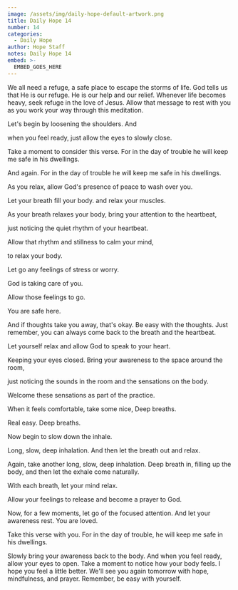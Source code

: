 ```yaml
---
image: /assets/img/daily-hope-default-artwork.png
title: Daily Hope 14
number: 14
categories:
  - Daily Hope
author: Hope Staff
notes: Daily Hope 14
embed: >-
  EMBED_GOES_HERE
---
```

We all need a refuge, a safe place to escape the storms of life. God tells us that He is our refuge. He is our help and our relief. Whenever life becomes heavy, seek refuge in the love of Jesus. Allow that message to rest with you as you work your way through this meditation.

Let's begin by loosening the shoulders. And

when you feel ready, just allow the eyes to slowly close.

Take a moment to consider this verse. For in the day of trouble he will keep me safe in his dwellings.

And again. For in the day of trouble he will keep me safe in his dwellings.

As you relax, allow God's presence of peace to wash over you.

Let your breath fill your body. and relax your muscles.

As your breath relaxes your body, bring your attention to the heartbeat,

just noticing the quiet rhythm of your heartbeat.

Allow that rhythm and stillness to calm your mind,

to relax your body.

Let go any feelings of stress or worry.

God is taking care of you.

Allow those feelings to go.

You are safe here.

And if thoughts take you away, that's okay. Be easy with the thoughts. Just remember, you can always come back to the breath and the heartbeat.

Let yourself relax and allow God to speak to your heart.

Keeping your eyes closed. Bring your awareness to the space around the room,

just noticing the sounds in the room and the sensations on the body.

Welcome these sensations as part of the practice.

When it feels comfortable, take some nice, Deep breaths.

Real easy. Deep breaths.

Now begin to slow down the inhale.

Long, slow, deep inhalation. And then let the breath out and relax.

Again, take another long, slow, deep inhalation. Deep breath in, filling up the body, and then let the exhale come naturally.

With each breath, let your mind relax.

Allow your feelings to release and become a prayer to God.

Now, for a few moments, let go of the focused attention. And let your awareness rest. You are loved.

Take this verse with you. For in the day of trouble, he will keep me safe in his dwellings.

Slowly bring your awareness back to the body. And when you feel ready, allow your eyes to open. Take a moment to notice how your body feels. I hope you feel a little better. We'll see you again tomorrow with hope, mindfulness, and prayer. Remember, be easy with yourself.

